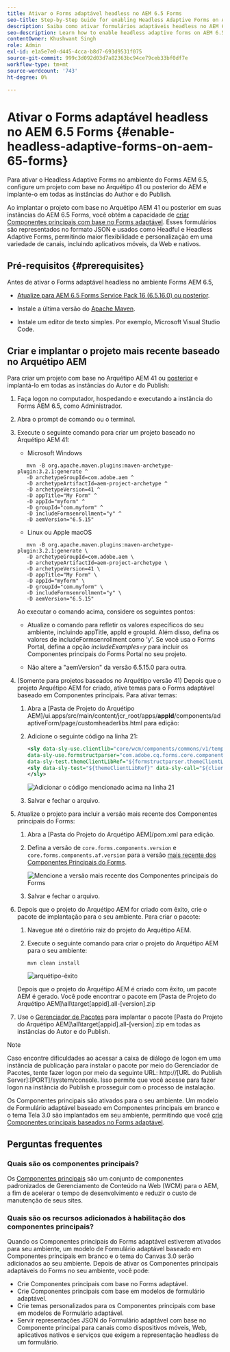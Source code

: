 ```yaml
---
title: Ativar o Forms adaptável headless no AEM 6.5 Forms
seo-title: Step-by-Step Guide for enabling Headless Adaptive Forms on AEM 6.5 Forms
description: Saiba como ativar formulários adaptáveis headless no AEM 6.5 Forms com nosso guia passo a passo. Nosso tutorial o orienta pelo processo, facilitando a integração desse recurso poderoso ao seu site e melhorando a experiência do usuário.
seo-description: Learn how to enable headless adaptive forms on AEM 6.5 Forms with our step-by-step guide. Our tutorial walks you through the process, making it easy to integrate this powerful feature into your website and improve your user experience.
contentOwner: Khushwant Singh
role: Admin
exl-id: e1a5e7e0-d445-4cca-b8d7-693d9531f075
source-git-commit: 999c3d092d03d7a82363bc94ce79ceb33bf0df7e
workflow-type: tm+mt
source-wordcount: '743'
ht-degree: 0%

---
```


# Ativar o Forms adaptável headless no AEM 6.5 Forms {#enable-headless-adaptive-forms-on-aem-65-forms}

Para ativar o Headless Adaptive Forms no ambiente do Forms AEM 6.5, configure um projeto com base no Arquétipo 41 ou posterior do AEM e implante-o em todas as instâncias do Author e do Publish.

Ao implantar o projeto com base no Arquétipo AEM 41 ou posterior em suas instâncias do AEM 6.5 Forms, você obtém a capacidade de [criar Componentes principais com base no Forms adaptável](create-a-headless-adaptive-form.md). Esses formulários são representados no formato JSON e usados como Headful e Headless Adaptive Forms, permitindo maior flexibilidade e personalização em uma variedade de canais, incluindo aplicativos móveis, da Web e nativos.

## Pré-requisitos {#prerequisites}

Antes de ativar o Forms adaptável headless no ambiente Forms AEM 6.5,

* [Atualize para AEM 6.5 Forms Service Pack 16 (6.5.16.0) ou posterior](https://experienceleague.adobe.com/docs/experience-manager-65/release-notes/aem-forms-current-service-pack-installation-instructions.html?lang=pt-BR).

* Instale a última versão do [Apache Maven](https://maven.apache.org/download.cgi).

* Instale um editor de texto simples. Por exemplo, Microsoft Visual Studio Code.

## Criar e implantar o projeto mais recente baseado no Arquétipo AEM

Para criar um projeto com base no Arquétipo AEM 41 ou [posterior](https://github.com/adobe/aem-project-archetype) e implantá-lo em todas as instâncias do Autor e do Publish:

1. Faça logon no computador, hospedando e executando a instância do Forms AEM 6.5, como Administrador.
1. Abra o prompt de comando ou o terminal.
1. Execute o seguinte comando para criar um projeto baseado no Arquétipo AEM 41:

   * Microsoft Windows

   ```Shell
      mvn -B org.apache.maven.plugins:maven-archetype-plugin:3.2.1:generate ^
      -D archetypeGroupId=com.adobe.aem ^
      -D archetypeArtifactId=aem-project-archetype ^
      -D archetypeVersion=41 ^
      -D appTitle="My Form" ^
      -D appId="myform" ^
      -D groupId="com.myform" ^
      -D includeFormsenrollment="y" ^
      -D aemVersion="6.5.15" 
   ```

   * Linux ou Apple macOS

   ```Shell
      mvn -B org.apache.maven.plugins:maven-archetype-plugin:3.2.1:generate \
      -D archetypeGroupId=com.adobe.aem \
      -D archetypeArtifactId=aem-project-archetype \
      -D archetypeVersion=41 \
      -D appTitle="My Form" \
      -D appId="myform" \
      -D groupId="com.myform" \
      -D includeFormsenrollment="y" \
      -D aemVersion="6.5.15" 
   ```

   Ao executar o comando acima, considere os seguintes pontos:

   * Atualize o comando para refletir os valores específicos do seu ambiente, incluindo appTitle, appId e groupId. Além disso, defina os valores de includeFormsenrollment como &#39;y&#39;. Se você usa o Forms Portal, defina a opção _includeExamples=y_ para incluir os Componentes principais do Forms Portal no seu projeto.

   * Não altere a &quot;aemVersion&quot; da versão 6.5.15.0 para outra.

1. (Somente para projetos baseados no Arquétipo versão 41) Depois que o projeto Arquétipo AEM for criado, ative temas para o Forms adaptável baseado em Componentes principais. Para ativar temas:

   1. Abra a [Pasta de Projeto do Arquétipo AEM]/ui.apps/src/main/content/jcr_root/apps/__appId__/components/adaptiveForm/page/customheaderlibs.html para edição:

   1. Adicione o seguinte código na linha 21:

      ```XML
      <sly data-sly-use.clientlib="core/wcm/components/commons/v1/templates/clientlib.html"
      data-sly-use.formstructparser="com.adobe.cq.forms.core.components.models.form.FormStructureParser"
      data-sly-test.themeClientLibRef="${formstructparser.themeClientLibRefFromFormContainer}">
      <sly data-sly-test="${themeClientLibRef}" data-sly-call="${clientlib.css @ categories=themeClientLibRef}"/>
      </sly>
      ```

      ![Adicionar o código mencionado acima na linha 21](/help/assets/code-to-enable-themes.png)

   1. Salvar e fechar o arquivo.

1. Atualize o projeto para incluir a versão mais recente dos Componentes principais do Forms:

   1. Abra a [Pasta do Projeto do Arquétipo AEM]/pom.xml para edição.
   1. Defina a versão de `core.forms.components.version` e `core.forms.components.af.version` para a versão [mais recente dos Componentes Principais do Forms](https://github.com/adobe/aem-core-forms-components/tree/release/650).

      ![Mencione a versão mais recente dos Componentes principais do Forms](/help/assets/latest-forms-component-version.png)

   1. Salvar e fechar o arquivo.


1. Depois que o projeto do Arquétipo AEM for criado com êxito, crie o pacote de implantação para o seu ambiente. Para criar o pacote:

   1. Navegue até o diretório raiz do projeto do Arquétipo AEM.


   1. Execute o seguinte comando para criar o projeto do Arquétipo AEM para o seu ambiente:

      ```Shell
      mvn clean install
      ```

      ![arquétipo-êxito](assets/corecomponent-build-successful.png)


   Depois que o projeto do Arquétipo AEM é criado com êxito, um pacote AEM é gerado. Você pode encontrar o pacote em [Pasta de Projeto do Arquétipo AEM]\all\target\[appid].all-[version].zip

1. Use o [Gerenciador de Pacotes](https://experienceleague.adobe.com/docs/experience-manager-65/administering/contentmanagement/package-manager.html?lang=pt-BR) para implantar o pacote [Pasta do Projeto do Arquétipo AEM]\all\target\[appid].all-[version].zip em todas as instâncias do Autor e do Publish.

>[!NOTE]
>
>
>
>Caso encontre dificuldades ao acessar a caixa de diálogo de logon em uma instância de publicação para instalar o pacote por meio do Gerenciador de Pacotes, tente fazer logon por meio da seguinte URL: http://[URL do Publish Server]:[PORT]/system/console. Isso permite que você acesse para fazer logon na instância do Publish e prosseguir com o processo de instalação.


Os Componentes principais são ativados para o seu ambiente. Um modelo de Formulário adaptável baseado em Componentes principais em branco e o tema Tela 3.0 são implantados em seu ambiente, permitindo que você [crie Componentes principais baseados no Forms adaptável](create-a-headless-adaptive-form.md).

## Perguntas frequentes

### Quais são os componentes principais?

Os [Componentes principais](https://experienceleague.adobe.com/docs/experience-manager-core-components/using/introduction.html?lang=pt-BR) são um conjunto de componentes padronizados de Gerenciamento de Conteúdo na Web (WCM) para o AEM, a fim de acelerar o tempo de desenvolvimento e reduzir o custo de manutenção de seus sites.

### Quais são os recursos adicionados à habilitação dos componentes principais?


Quando os Componentes principais do Forms adaptável estiverem ativados para seu ambiente, um modelo de Formulário adaptável baseado em Componentes principais em branco e o tema do Canvas 3.0 serão adicionados ao seu ambiente. Depois de ativar os Componentes principais adaptáveis do Forms no seu ambiente, você pode:

* Crie Componentes principais com base no Forms adaptável.
* Crie Componentes principais com base em modelos de formulário adaptável.
* Crie temas personalizados para os Componentes principais com base em modelos de Formulário adaptável.
* Servir representações JSON do Formulário adaptável com base no Componente principal para canais como dispositivos móveis, Web, aplicativos nativos e serviços que exigem a representação headless de um formulário.
